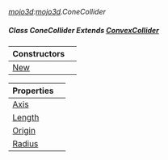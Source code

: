 _[mojo3d](../../modules/mojo3d/mojo3d-module.md):[mojo3d](../../modules/mojo3d/mojo3d-module.md).ConeCollider_
##### Class ConeCollider Extends [ConvexCollider](../../modules/mojo3d/mojo3d-convexcollider.md)

| Constructors | |
|:---|:---|
| [New](mojo3d-conecollider-new.md) |  |

| Properties | |
|:---|:---|
| [Axis](mojo3d-conecollider-axis.md) |  |
| [Length](mojo3d-conecollider-length.md) |  |
| [Origin](mojo3d-conecollider-origin.md) |  |
| [Radius](mojo3d-conecollider-radius.md) |  |
